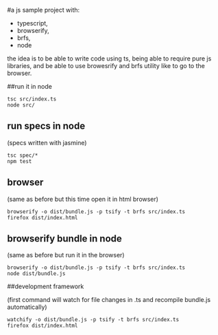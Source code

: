 #a js sample project with:

 * typescript, 
 * browserify, 
 * brfs, 
 * node

the idea is to be able to write code using ts, being able to require pure js libraries, and be able to use browesrify and brfs utility like to go to the browser. 

##run it in node

	tsc src/index.ts
	node src/

## run specs in node

(specs written with jasmine)

	tsc spec/*
	npm test

## browser 

(same as before but this time open it in html browser)

	browserify -o dist/bundle.js -p tsify -t brfs src/index.ts
	firefox dist/index.html


## browserify bundle in node 

(same as before but run it in the browser)

	browserify -o dist/bundle.js -p tsify -t brfs src/index.ts
	node dist/bundle.js

##development framework

(first command will watch for file changes in .ts and recompile bundle.js automatically) 

	watchify -o dist/bundle.js -p tsify -t brfs src/index.ts
	firefox dist/index.html

